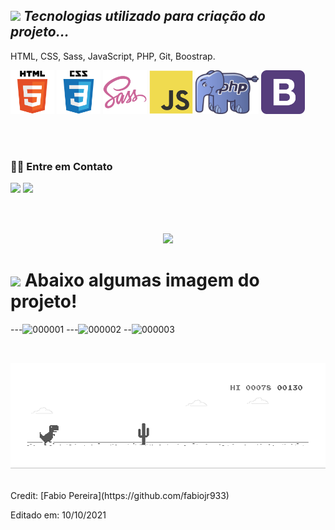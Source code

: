 

## <img src="https://media.giphy.com/media/iY8CRBdQXODJSCERIr/giphy.gif" width="30px">&nbsp;***Tecnologias utilizado para criação do projeto...***
<p align="left">

HTML, CSS, Sass, JavaScript, PHP, Git, Boostrap.

<p align="left">
  <img src="https://raw.githubusercontent.com/devicons/devicon/master/icons/html5/html5-original-wordmark.svg" alt="html5" width="auto" height="70"/>
  <img src="https://raw.githubusercontent.com/devicons/devicon/master/icons/css3/css3-original-wordmark.svg" alt="css3" width="auto" height="70"/>
  <img src="https://raw.githubusercontent.com/devicons/devicon/master/icons/sass/sass-original.svg" alt="sass" width="auto" height="70"/>
  <img src="https://raw.githubusercontent.com/devicons/devicon/master/icons/javascript/javascript-original.svg" alt="javascript" width="auto" height="70"/>
  <img src="https://raw.githubusercontent.com/pkkulhari/pkkulhari/master/icons/php.svg" alt="linux" width="auto" height="70" />
  <img src="https://raw.githubusercontent.com/pkkulhari/pkkulhari/master/icons/bootstrap.svg" width="auto" height="70"/>
</p>

<br>
<br>

<p>
   <h3> 🤝🏻 Entre em Contato </h3>
  <a href="mailto:fabiojr933@gmail.com?subject=[GitHub]%20🔥%20profile%20contact&body=Hello"><img src="https://img.shields.io/badge/e‑mail-D14836.svg?style=for-the-badge&logo=GMail&logoColor=white"/></a>
  <a href="https://www.linkedin.com/in/fabiojrp/"><img src="https://img.shields.io/badge/linkedin-0077B5.svg?style=for-the-badge&logo=linkedin&logoColor=white"/></a>
</p>

<br>
<br>
<p align="center">
  <img style="width:8rem; height:auto" src="https://cdn.dribbble.com/users/1787323/screenshots/10091971/media/d43c019bfeff34be8816481e843ea8c1.png"/>
</p>
<h1><img src="https://emojis.slackmojis.com/emojis/images/1531849430/4246/blob-sunglasses.gif?1531849430" width="30"/> Abaixo algumas imagem do projeto!</h1>

---![000001](https://user-images.githubusercontent.com/41793614/137051850-0e862905-cbf1-42df-95d2-d16cb01b94a7.png)
---![000002](https://user-images.githubusercontent.com/41793614/137051868-e6080081-4a44-48d5-99c6-cd0923c926bd.png)
--![000003](https://user-images.githubusercontent.com/41793614/137051896-9051f1db-151d-4ec4-826b-2df7a00f786b.png)

<br>



![Dino](https://raw.githubusercontent.com/sanket9006/sanket9006/master/dino.gif)

<br>
Credit: [Fabio Pereira](https://github.com/fabiojr933)

Editado em: 10/10/2021

